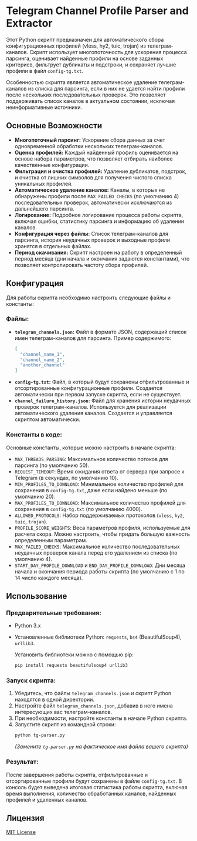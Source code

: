 # Telegram Channel Profile Parser and Extractor

Этот Python скрипт предназначен для автоматического сбора конфигурационных профилей (vless, hy2, tuic, trojan) из телеграм-каналов. Скрипт использует многопоточность для ускорения процесса парсинга, оценивает найденные профили на основе заданных критериев, фильтрует дубликаты и подстроки, и сохраняет лучшие профили в файл `config-tg.txt`.

Особенностью скрипта является автоматическое удаление телеграм-каналов из списка для парсинга, если в них не удается найти профили после нескольких последовательных проверок. Это позволяет поддерживать список каналов в актуальном состоянии, исключая неинформативные источники.

## Основные Возможности

*   **Многопоточный парсинг:** Ускорение сбора данных за счет одновременной обработки нескольких телеграм-каналов.
*   **Оценка профилей:**  Каждый найденный профиль оценивается на основе набора параметров, что позволяет отбирать наиболее качественные конфигурации.
*   **Фильтрация и очистка профилей:** Удаление дубликатов, подстрок, и очистка от лишних символов для получения чистого списка уникальных профилей.
*   **Автоматическое удаление каналов:** Каналы, в которых не обнаружены профили после `MAX_FAILED_CHECKS` (по умолчанию 4) последовательных проверок, автоматически исключаются из дальнейшего парсинга.
*   **Логирование:** Подробное логирование процесса работы скрипта, включая ошибки, статистику парсинга и информацию об удалении каналов.
*   **Конфигурация через файлы:** Список телеграм-каналов для парсинга, история неудачных проверок и выходные профили хранятся в отдельных файлах.
*   **Период скачивания:** Скрипт настроен на работу в определенный период месяца (дни начала и окончания задаются константами), что позволяет контролировать частоту сбора профилей.

## Конфигурация

Для работы скрипта необходимо настроить следующие файлы и константы:

### Файлы:

*   **`telegram_channels.json`:**  Файл в формате JSON, содержащий список имен телеграм-каналов для парсинга. Пример содержимого:
    ```json
    [
      "channel_name_1",
      "channel_name_2",
      "another_channel"
    ]
    ```
*   **`config-tg.txt`:** Файл, в который будут сохранены отфильтрованные и отсортированные конфигурационные профили. Создается автоматически при первом запуске скрипта, если не существует.
*   **`channel_failure_history.json`:** Файл для хранения истории неудачных проверок телеграм-каналов. Используется для реализации автоматического удаления каналов. Создается и управляется скриптом автоматически.

### Константы в коде:

Основные константы, которые можно настроить в начале скрипта:

*   `MAX_THREADS_PARSING`:  Максимальное количество потоков для парсинга (по умолчанию 50).
*   `REQUEST_TIMEOUT`:  Время ожидания ответа от сервера при запросе к Telegram (в секундах, по умолчанию 10).
*   `MIN_PROFILES_TO_DOWNLOAD`: Минимальное количество профилей для сохранения в `config-tg.txt`, даже если найдено меньше (по умолчанию 20).
*   `MAX_PROFILES_TO_DOWNLOAD`: Максимальное количество профилей для сохранения в `config-tg.txt` (по умолчанию 4000).
*   `ALLOWED_PROTOCOLS`:  Набор поддерживаемых протоколов (`vless`, `hy2`, `tuic`, `trojan`).
*   `PROFILE_SCORE_WEIGHTS`: Веса параметров профиля, используемые для расчета скора. Можно настроить, чтобы придать большую важность определенным параметрам.
*   `MAX_FAILED_CHECKS`: Максимальное количество последовательных неудачных проверок канала перед его удалением из списка (по умолчанию 4).
*   `START_DAY_PROFILE_DOWNLOAD` и `END_DAY_PROFILE_DOWNLOAD`:  Дни месяца начала и окончания периода работы скрипта (по умолчанию с 1 по 14 число каждого месяца).

## Использование

### Предварительные требования:

*   Python 3.x
*   Установленные библиотеки Python: `requests`, `bs4` (BeautifulSoup4), `urllib3`.

    Установить библиотеки можно с помощью pip:
    ```bash
    pip install requests beautifulsoup4 urllib3
    ```

### Запуск скрипта:

1.  Убедитесь, что файлы `telegram_channels.json` и скрипт Python находятся в одной директории.
2.  Настройте файл `telegram_channels.json`, добавив в него имена интересующих вас телеграм-каналов.
3.  При необходимости, настройте константы в начале Python скрипта.
4.  Запустите скрипт из командной строки:
    ```bash
    python tg-parser.py
    ```
    *(Замените `tg-parser.py` на фактическое имя файла вашего скрипта)*

### Результат:

После завершения работы скрипта, отфильтрованные и отсортированные профили будут сохранены в файле `config-tg.txt`. В консоль будет выведена итоговая статистика работы скрипта, включая время выполнения, количество обработанных каналов, найденных профилей и удаленных каналов.

## Лицензия

[MIT License](https://rem.mit-license.org/)
